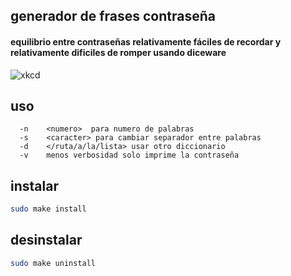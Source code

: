 ## generador de frases contraseña

#### equilibrio entre contraseñas relativamente fáciles de recordar y relativamente dificiles de romper usando diceware

![xkcd](http://imgs.xkcd.com/comics/password_strength.png)

## uso

```text
  -n    <numero>  para numero de palabras
  -s    <caracter> para cambiar separador entre palabras
  -d    </ruta/a/la/lista> usar otro diccionario
  -v    menos verbosidad solo imprime la contraseña
```
## instalar

```sh
sudo make install

```
## desinstalar

```sh
sudo make uninstall
```
